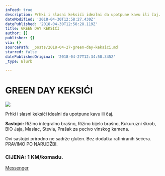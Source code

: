 ```yaml
---
inFeed: true
description: Prhki i slasni keksići idealni da upotpune kavu ili čaj.
dateModified: '2018-04-30T12:58:27.430Z'
datePublished: '2018-04-30T12:58:28.119Z'
title: GREEN DAY KEKSIĆI
author: []
publisher: {}
via: {}
sourcePath: _posts/2018-04-27-green-day-keksici.md
starred: false
datePublishedOriginal: '2018-04-27T12:34:58.345Z'
_type: Blurb

---
```

# GREEN DAY KEKSIĆI
![](https://the-grid-user-content.s3-us-west-2.amazonaws.com/413ff73c-1a91-46db-867f-760b3b6c8768.jpg)

Prhki i slasni keksići idealni da upotpune kavu ili čaj.

**Sastojci:** Rižino integralno brašno, Rižino bijelo brašno, Kukuruzni škrob, BIO Jaja, Maslac, Stevia, Prašak za pecivo vinskog kamena. 

Ovi sastojci prirodno ne sadrže gluten. Bez dodatka rafiniranih šećera.  
PRAVIMO PO NARUDŽBI.

### CIJENA: 1 KM/komadu.
[Messenger][0]

[0]: https://www.messenger.com/t/greenday.kolaci.peciva